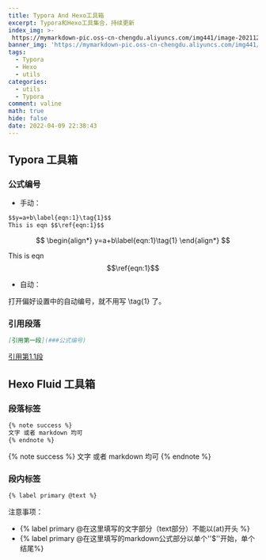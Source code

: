 ```yaml
---
title: Typora And Hexo工具箱
excerpt: Typora和Hexo工具集合，持续更新
index_img: >-
 https://mymarkdown-pic.oss-cn-chengdu.aliyuncs.com/img441/image-20211204140733338.png
banner_img: 'https://mymarkdown-pic.oss-cn-chengdu.aliyuncs.com/img441/1638523690670.jpg'
tags:
  - Typora
  - Hexo
  - utils
categories:
  - utils
  - Typora
comment: valine
math: true
hide: false
date: 2022-04-09 22:38:43
---
```


## Typora 工具箱

### 公式编号

- 手动：

```markdown
$$y=a+b\label{eqn:1}\tag{1}$$
This is eqn $$\ref{eqn:1}$$
```


$$
\begin{align*}
y=a+b\label{eqn:1}\tag{1}
\end{align*}
$$

This is eqn $$\ref{eqn:1}$$

- 自动：

打开偏好设置中的自动编号，就不用写 \tag{1} 了。

### 引用段落

```markdown
[引用第一段](###公式编号)
```



[引用第1.1段](###公式编号)

## Hexo Fluid 工具箱

### 段落标签

```markdown
{% note success %}
文字 或者 markdown 均可
{% endnote %}
```

{% note success %}
文字 或者 markdown 均可
{% endnote %}

### 段内标签

```markdown
{% label primary @text %}
```



注意事项：

- {% label primary @在这里填写的文字部分（text部分）不能以(at)开头 %}
- {% label primary @在这里填写的markdown公式部分以单个''$''开始，单个结尾%}
